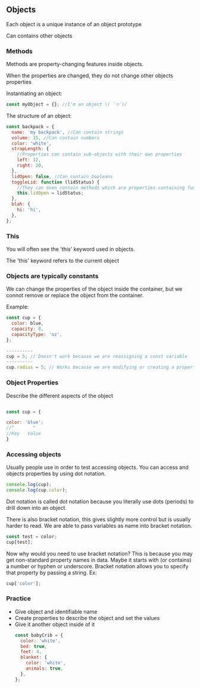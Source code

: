 ## Objects

Each object is a unique instance of an object prototype

Can contains other objects

### Methods

Methods are property-changing features inside objects.

When the properties are changed, they do not change other objects properties

Instantiating an object:

```javascript
const myObject = {}; //I'm an object \( ﾟヮﾟ)/
```

The structure of an object:

```javascript
const backpack = {
  name: 'my backpack', //Can contain strings
  volume: 15, //Can contain numbers
  color: 'white',
  strapLength: {
    //Properties can contain sub-objects with their own properties
    left: 12,
    right: 20,
  },
  lidOpen: false, //Can contain booleans
  toggleLid: function (lidStatus) {
    //They can even contain methods which are properties containing functions
    this.lidOpen = lidStatus;
  },
  blah: {
    hi: 'hi',
  },
};
```

### This

You will often see the 'this' keyword used in objects.

The 'this' keyword refers to the current object

### Objects are typically constants

We can change the properties of the object inside the container, but we connot remove or replace the object from the container.

Example:

```javascript
const cup = {
  color: blue,
  capacity: 8,
  capacityType: 'oz',
};

----------
cup = 5; // Doesn't work because we are reassigning a const variable
----------
cup.radius = 5; // Works because we are modifying or creating a property of the object
```

### Object Properties

Describe the different aspects of the object

```javascript

const cup = {

color: 'blue';
//^       ^
//Key   Value
}
```

### Accessing objects

Usually people use in order to test accessing objects. You can access and objects properties by using dot notation.

```javascript
console.log(cup);
console.log(cup.color);
```

Dot notation is called dot notation because you literally use dots (periods) to drill down into an object.

There is also bracket notation, this gives slightly more control but is usually harder to read. We are able to pass variables as name into bracket notation.

```javascript
const test = color;
cup[test];
```

Now why would you need to use bracket notation? This is because you may get non-standard property names in data. Maybe it starts with (or contains) a number or hyphen or underscore. Bracket notation allows you to specify that property by passing a string. Ex:

```javascript
cup['color'];
```

### Practice

- Give object and identifiable name
- Create properties to describe the object and set the values
- Give it another object inside of it
  ```javascript
  const babyCrib = {
    color: 'white',
    bed: true,
    feet: 4,
    blanket: {
      color: 'white',
      animals: true,
    },
  };
  ```
